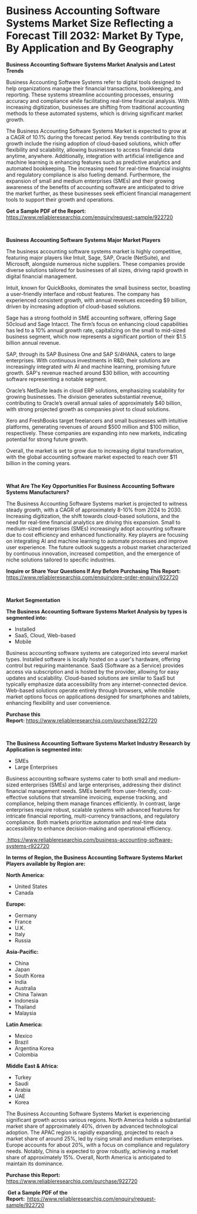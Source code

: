 <p><h1>Business Accounting Software Systems Market Size Reflecting a Forecast Till 2032: Market By Type, By Application and By Geography</h1></p><p><strong>Business Accounting Software Systems Market Analysis and Latest Trends</strong></p>
<p><p>Business Accounting Software Systems refer to digital tools designed to help organizations manage their financial transactions, bookkeeping, and reporting. These systems streamline accounting processes, ensuring accuracy and compliance while facilitating real-time financial analysis. With increasing digitization, businesses are shifting from traditional accounting methods to these automated systems, which is driving significant market growth.</p><p>The Business Accounting Software Systems Market is expected to grow at a CAGR of 10.1% during the forecast period. Key trends contributing to this growth include the rising adoption of cloud-based solutions, which offer flexibility and scalability, allowing businesses to access financial data anytime, anywhere. Additionally, integration with artificial intelligence and machine learning is enhancing features such as predictive analytics and automated bookkeeping. The increasing need for real-time financial insights and regulatory compliance is also fueling demand. Furthermore, the expansion of small and medium enterprises (SMEs) and their growing awareness of the benefits of accounting software are anticipated to drive the market further, as these businesses seek efficient financial management tools to support their growth and operations.</p></p>
<p><strong>Get a Sample PDF of the Report:&nbsp;</strong> <a href="https://www.reliableresearchiq.com/enquiry/request-sample/922720?utm_campaign=2277&utm_medium=2&utm_source=Github&utm_content=ia&utm_term=18042025&utm_id=business-accounting-software-systems">https://www.reliableresearchiq.com/enquiry/request-sample/922720</a></p>
<p>&nbsp;</p>
<p><strong>Business Accounting Software Systems Major Market Players</strong></p>
<p><p>The business accounting software systems market is highly competitive, featuring major players like Intuit, Sage, SAP, Oracle (NetSuite), and Microsoft, alongside numerous niche suppliers. These companies provide diverse solutions tailored for businesses of all sizes, driving rapid growth in digital financial management.</p><p>Intuit, known for QuickBooks, dominates the small business sector, boasting a user-friendly interface and robust features. The company has experienced consistent growth, with annual revenues exceeding $9 billion, driven by increasing adoption of cloud-based solutions.</p><p>Sage has a strong foothold in SME accounting software, offering Sage 50cloud and Sage Intacct. The firm’s focus on enhancing cloud capabilities has led to a 10% annual growth rate, capitalizing on the small to mid-sized business segment, which now represents a significant portion of their $1.5 billion annual revenue.</p><p>SAP, through its SAP Business One and SAP S/4HANA, caters to large enterprises. With continuous investments in R&D, their solutions are increasingly integrated with AI and machine learning, promising future growth. SAP's revenue reached around $30 billion, with accounting software representing a notable segment.</p><p>Oracle’s NetSuite leads in cloud ERP solutions, emphasizing scalability for growing businesses. The division generates substantial revenue, contributing to Oracle’s overall annual sales of approximately $40 billion, with strong projected growth as companies pivot to cloud solutions.</p><p>Xero and FreshBooks target freelancers and small businesses with intuitive platforms, generating revenues of around $500 million and $100 million, respectively. These companies are expanding into new markets, indicating potential for strong future growth.</p><p>Overall, the market is set to grow due to increasing digital transformation, with the global accounting software market expected to reach over $11 billion in the coming years.</p></p>
<p>&nbsp;</p>
<p><strong>What Are The Key Opportunities For Business Accounting Software Systems Manufacturers?</strong></p>
<p><p>The Business Accounting Software Systems market is projected to witness steady growth, with a CAGR of approximately 8-10% from 2024 to 2030. Increasing digitization, the shift towards cloud-based solutions, and the need for real-time financial analytics are driving this expansion. Small to medium-sized enterprises (SMEs) increasingly adopt accounting software due to cost efficiency and enhanced functionality. Key players are focusing on integrating AI and machine learning to automate processes and improve user experience. The future outlook suggests a robust market characterized by continuous innovation, increased competition, and the emergence of niche solutions tailored to specific industries.</p></p>
<p><strong>Inquire or Share Your Questions If Any Before Purchasing This Report:</strong> <a href="https://www.reliableresearchiq.com/enquiry/pre-order-enquiry/922720?utm_campaign=2277&utm_medium=2&utm_source=Github&utm_content=ia&utm_term=18042025&utm_id=business-accounting-software-systems">https://www.reliableresearchiq.com/enquiry/pre-order-enquiry/922720</a></p>
<p>&nbsp;</p>
<p><strong>Market Segmentation</strong></p>
<p><strong>The Business Accounting Software Systems Market Analysis by types is segmented into:</strong></p>
<p><ul><li>Installed</li><li>SaaS, Cloud, Web-based</li><li>Mobile</li></ul></p>
<p><p>Business accounting software systems are categorized into several market types. Installed software is locally hosted on a user's hardware, offering control but requiring maintenance. SaaS (Software as a Service) provides access via subscription and is hosted by the provider, allowing for easy updates and scalability. Cloud-based solutions are similar to SaaS but typically emphasize data accessibility from any internet-connected device. Web-based solutions operate entirely through browsers, while mobile market options focus on applications designed for smartphones and tablets, enhancing flexibility and user convenience.</p></p>
<p><strong>Purchase this Report:&nbsp;</strong><a href="https://www.reliableresearchiq.com/purchase/922720?utm_campaign=2277&utm_medium=2&utm_source=Github&utm_content=ia&utm_term=18042025&utm_id=business-accounting-software-systems">https://www.reliableresearchiq.com/purchase/922720</a></p>
<p>&nbsp;</p>
<p><strong>The Business Accounting Software Systems Market Industry Research by Application is segmented into:</strong></p>
<p><ul><li>SMEs</li><li>Large Enterprises</li></ul></p>
<p><p>Business accounting software systems cater to both small and medium-sized enterprises (SMEs) and large enterprises, addressing their distinct financial management needs. SMEs benefit from user-friendly, cost-effective solutions that streamline invoicing, expense tracking, and compliance, helping them manage finances efficiently. In contrast, large enterprises require robust, scalable systems with advanced features for intricate financial reporting, multi-currency transactions, and regulatory compliance. Both markets prioritize automation and real-time data accessibility to enhance decision-making and operational efficiency.</p></p>
<p><a href="https://www.reliableresearchiq.com/business-accounting-software-systems-r922720?utm_campaign=2277&utm_medium=2&utm_source=Github&utm_content=ia&utm_term=18042025&utm_id=business-accounting-software-systems">&nbsp;https://www.reliableresearchiq.com/business-accounting-software-systems-r922720</a></p>
<p><strong>In terms of Region, the Business Accounting Software Systems Market Players available by Region are:</strong></p>
<p>
    <p> <strong> North America: </strong>
        <ul>
            <li>United States</li>
            <li>Canada</li>
        </ul>
        </p> 
    <p> <strong> Europe: </strong>
        <ul>
            <li>Germany</li>
            <li>France</li>
            <li>U.K.</li>
            <li>Italy</li>
            <li>Russia</li>
        </ul>
        </p> 
    <p> <strong> Asia-Pacific: </strong>
        <ul>
            <li>China</li>
            <li>Japan</li>
            <li>South Korea</li>
            <li>India</li>
            <li>Australia</li>
            <li>China Taiwan</li>
            <li>Indonesia</li>
            <li>Thailand</li>
            <li>Malaysia</li>
        </ul>
        </p> 
    <p> <strong> Latin America: </strong>
        <ul>
            <li>Mexico</li>
            <li>Brazil</li>
            <li>Argentina Korea</li>
            <li>Colombia</li>
        </ul>
        </p> 
    <p> <strong> Middle East & Africa: </strong>
        <ul>
            <li>Turkey</li>
            <li>Saudi</li>
            <li>Arabia</li>
            <li>UAE</li>
            <li>Korea</li>
        </ul>
    </p>
    </p>
<p><p>The Business Accounting Software Systems Market is experiencing significant growth across various regions. North America holds a substantial market share of approximately 40%, driven by advanced technological adoption. The APAC region is rapidly expanding, projected to reach a market share of around 25%, led by rising small and medium enterprises. Europe accounts for about 20%, with a focus on compliance and regulatory needs. Notably, China is expected to grow robustly, achieving a market share of approximately 15%. Overall, North America is anticipated to maintain its dominance.</p></p>
<p><strong>Purchase this Report: </strong><a href="https://www.reliableresearchiq.com/purchase/922720?utm_campaign=2277&utm_medium=2&utm_source=Github&utm_content=ia&utm_term=18042025&utm_id=business-accounting-software-systems">https://www.reliableresearchiq.com/purchase/922720</a></p>
<p>&nbsp;<strong>Get a Sample PDF of the Report:&nbsp;&nbsp;</strong><a href="https://www.reliableresearchiq.com/enquiry/request-sample/922720?utm_campaign=2277&utm_medium=2&utm_source=Github&utm_content=ia&utm_term=18042025&utm_id=business-accounting-software-systems">https://www.reliableresearchiq.com/enquiry/request-sample/922720</a></p>
<p><strong></strong></p>
<p><p></p><p></p><p></p></p>